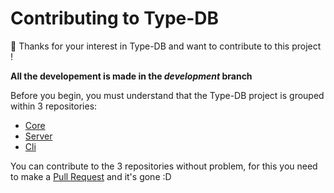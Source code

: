 # Contributing to Type-DB

🎉 Thanks for your interest in Type-DB and want to contribute to this project !

**All the developement is made in the *development* branch**

Before you begin, you must understand that the Type-DB project is grouped within 3 repositories:

- [Core](https://github.com/Type-DB/Core)
- [Server](https://github.com/Type-DB/Server)
- [Cli](https://github.com/Type-DB/Cli)

You can contribute to the 3 repositories without problem, for this you need to make a [Pull Request](https://help.github.com/articles/about-pull-requests/) and it's gone :D
